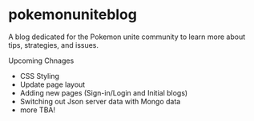 # pokemonuniteblog
A blog dedicated for the Pokemon unite community to learn more about tips, strategies, and issues. 

Upcoming Chnages

- CSS Styling
- Update page layout
- Adding new pages (Sign-in/Login and Initial blogs)
- Switching out Json server data with Mongo data
- more TBA!
